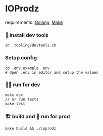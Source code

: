 # IOProdz

requirements: [Golang](https://go.dev/dl/), [Make](https://www.gnu.org/software/make/)

### 🦺 install dev tools

```
sh .tooling/devtools.sh
```

### Setup config

```
cp .env.example .env
# Open .env in editor and setup the values
```

### 👷🏽 run for dev

```
make dev
// or run tests
make test
```

### 🏗️ build and 🚜 run for prod

```
make build && ./ioprodz

```
